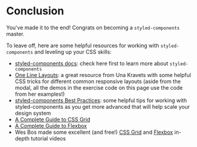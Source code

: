# Conclusion

You've made it to the end! Congrats on becoming a `styled-components` master.

To leave off, here are some helpful resources for working with
`styled-components` and leveling up your CSS skills:

- [styled-components docs](https://styled-components.com/docs): check here first
  to learn more about `styled-components`
- [One Line Layouts](https://web.dev/one-line-layouts/): a great resource from
  Una Kravets with some helpful CSS tricks for different common responsive
  layouts (aside from the modal, all the demos in the exercise code on this page
  use the code from her examples!)
- [styled-components Best Practices](https://www.joshwcomeau.com/css/styled-components/):
  some helpful tips for working with styled-components as you get more advanced
  that will help scale your design system
- [A Complete Guide to CSS Grid](https://css-tricks.com/snippets/css/complete-guide-grid/)
- [A Complete Guide to Flexbox](https://css-tricks.com/snippets/css/a-guide-to-flexbox/)
- Wes Bos made some excellent (and free!) [CSS Grid](https://cssgrid.io/) and
  [Flexbox](https://flexbox.io/) in-depth tutorial videos
